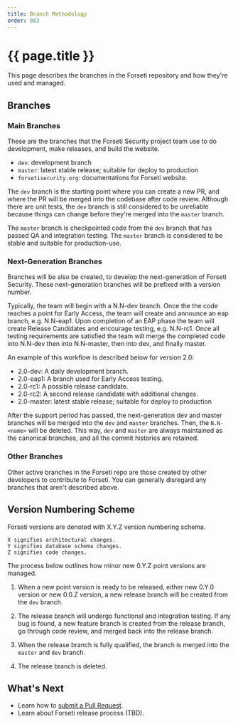 ```yaml
---
title: Branch Methodology
order: 003
---
```


#  {{ page.title }}

This page describes the branches in the Forseti repository and how they're used
and managed.

## Branches

### Main Branches

These are the branches that the Forseti Security project team use
to do development, make releases, and build the website.

* `dev`: development branch
* `master`: latest stable release; suitable for deploy to production
* `forsetisecurity.org`: documentations for Forseti website.

The `dev` branch is the starting point where you can create a new PR,
and where the PR will be merged into the codebase after code review. Although
there are unit tests, the `dev` branch is still considered to be
unreliable because things can change before they're merged into the `master`
branch.

The `master` branch is checkpointed code from the `dev` branch that
has passed QA and integration testing. The `master` branch is considered
to be stable and suitable for production-use.

### Next-Generation Branches

Branches will be also be created, to develop the next-generation
of Forseti Security. These next-generation branches will be prefixed
with a version number.

Typically, the team will begin with a N.N-dev branch.  Once the the code reaches
a point for Early Access, the team will create and announce an eap branch,
e.g. N.N-eap1. Upon completion of an EAP phase the team will create
Release Candidates and encourage testing, e.g. N.N-rc1. Once all testing
requirements are satisfied the team will merge the completed code into N.N-dev
then into N.N-master, then into dev, and finally master.

An example of this workflow is described below for version 2.0:

* 2.0-dev: A daily development branch.
* 2.0-eap1: A branch used for Early Access testing.
* 2.0-rc1: A possible release candidate.
* 2.0-rc2: A second release candidate with additional changes.
* 2.0-master: latest stable release; suitable for deploy to production

After the support period has passed, the next-generation dev and master
branches will be merged into the `dev` and `master` branches. Then, the
`N.N-<name>` will be deleted. This way, `dev` and `master` are always
maintained as the canonical branches, and all the commit histories are retained.

### Other Branches

Other active branches in the Forseti repo are those created by other developers
to contribute to Forseti. You can generally disregard any branches that aren't
described above.

## Version Numbering Scheme

Forseti versions are denoted with X.Y.Z version numbering schema.
```
X signifies architectural changes.
Y signifies database schema changes.
Z signifies code changes.
```

The process below outlines how minor new 0.Y.Z point versions are managed.

1. When a new point version is ready to be released, either new 0.Y.0 version
or new 0.0.Z version, a new release branch will be created from the 
`dev` branch.

1. The release branch will undergo functional and integration testing.
If any bug is found, a new feature branch is created from the release branch,
go through code review, and merged back into the release branch.

1. When the release branch is fully qualified, the branch is merged into 
the `master` and `dev` branch.

1. The release branch is deleted.

## What's Next

* Learn how to [submit a Pull Request](https://github.com/GoogleCloudPlatform/forseti-security/blob/master/.github/CONTRIBUTING.md).
* Learn about Forseti release process (TBD).
